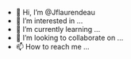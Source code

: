 - 👋 Hi, I’m @Jflaurendeau
- 👀 I’m interested in ...
- 🌱 I’m currently learning ...
- 💞️ I’m looking to collaborate on ...
- 📫 How to reach me ...

<!---
Jflaurendeau/Jflaurendeau is a ✨ special ✨ repository because its `README.md` (this file) appears on your GitHub profile.
You can click the Preview link to take a look at your changes.
--->
